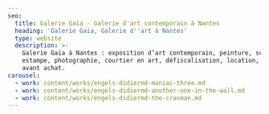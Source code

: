 ```yaml
---
seo:
  title: Galerie Gaïa - Galerie d'art contemporain à Nantes
  heading: 'Galerie Gaïa, Galerie d''art à Nantes'
  type: website
  description: >-
    Galerie Gaïa à Nantes : exposition d’art contemporain, peinture, sculpture,
    estampe, photographie, courtier en art, défiscalisation, location, prêt
    avant achat.
carousel:
  - work: content/works/engels-didiermd-maniac-three.md
  - work: content/works/engels-didiermd-another-one-in-the-wall.md
  - work: content/works/engels-didiermd-the-cranman.md
---
```


